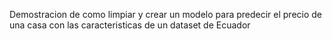 Demostracion de como limpiar y crear un modelo para predecir el precio de una casa con las caracteristicas de un dataset de Ecuador
